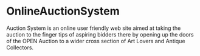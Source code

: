# OnlineAuctionSystem
Auction System is an online user friendly web site aimed at taking the auction to the finger tips of aspiring bidders there by opening up the doors of the OPEN Auction to a wider cross section of Art Lovers and Antique Collectors. 
